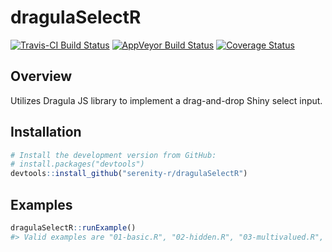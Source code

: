 
<!-- README.md is generated from README.Rmd. Please edit that file -->
dragulaSelectR
==============

[![Travis-CI Build Status](https://travis-ci.org/serenity-r/dragulaSelectR.svg?branch=master)](https://travis-ci.org/serenity-r/dragulaSelectR) [![AppVeyor Build Status](https://ci.appveyor.com/api/projects/status/github/serenity-r/dragulaSelectR?branch=master&svg=true)](https://ci.appveyor.com/project/serenity-r/dragulaSelectR) [![Coverage Status](https://img.shields.io/codecov/c/github/serenity-r/dragulaSelectR/master.svg)](https://codecov.io/github/serenity-r/dragulaSelectR?branch=master)

Overview
--------

Utilizes Dragula JS library to implement a drag-and-drop Shiny select input.

Installation
------------

``` r
# Install the development version from GitHub:
# install.packages("devtools")
devtools::install_github("serenity-r/dragulaSelectR")
```

Examples
--------

``` r
dragulaSelectR::runExample()
#> Valid examples are "01-basic.R", "02-hidden.R", "03-multivalued.R", "04-renderUI.R", "05-multivalued-renderUI.R"
```
